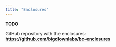 ```yaml
---
title: "Enclosures"
---
```


**TODO**

GitHub repository with the enclosures: **https://github.com/bigclownlabs/bc-enclosures**
